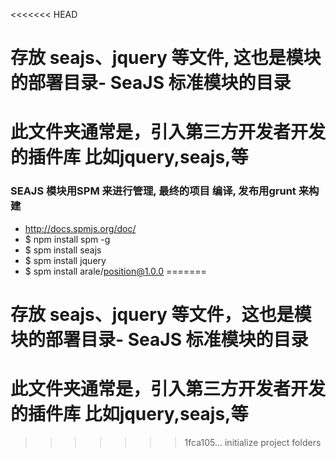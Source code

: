 <<<<<<< HEAD
# 存放 seajs、jquery 等文件, 这也是模块的部署目录- SeaJS 标准模块的目录
# 此文件夹通常是，引入第三方开发者开发的插件库 比如jquery,seajs,等
### SEAJS 模块用SPM 来进行管理, 最终的项目 编译, 发布用grunt 来构建
- http://docs.spmjs.org/doc/
- $ npm install spm -g
- $ spm install seajs
- $ spm install jquery
- $ spm install arale/position@1.0.0
=======
# 存放 seajs、jquery 等文件，这也是模块的部署目录- SeaJS 标准模块的目录
# 此文件夹通常是，引入第三方开发者开发的插件库 比如jquery,seajs,等
>>>>>>> 1fca105... initialize project folders
